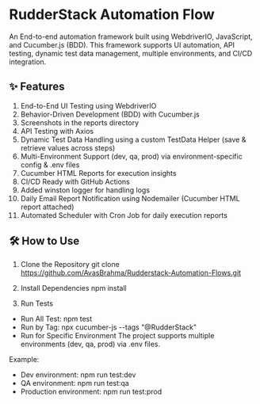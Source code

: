 
# RudderStack Automation Flow
An End-to-end automation framework built using WebdriverIO, JavaScript, and Cucumber.js (BDD).
This framework supports UI automation, API testing, dynamic test data management, multiple environments, and CI/CD integration.

## ✨ Features
1. End-to-End UI Testing using WebdriverIO
2. Behavior-Driven Development (BDD) with Cucumber.js
3. Screenshots in the reports directory
4. API Testing with Axios
5. Dynamic Test Data Handling using a custom TestData Helper (save & retrieve values across steps)
6. Multi-Environment Support (dev, qa, prod) via environment-specific config & .env files
7. Cucumber HTML Reports for execution insights
8. CI/CD Ready with GitHub Actions
9. Added winston logger for handling logs
10. Daily Email Report Notification using Nodemailer (Cucumber HTML report attached)
11. Automated Scheduler with Cron Job for daily execution reports

## 🛠️ How to Use
1. Clone the Repository
git clone https://github.com/AvasBrahma/Rudderstack-Automation-Flows.git

2. Install Dependencies
npm install

3. Run Tests

* Run All Test: npm test
* Run by Tag: npx cucumber-js --tags "@RudderStack"
* Run for Specific Environment
The project supports multiple environments (dev, qa, prod) via .env files.

Example:
* Dev environment: npm run test:dev
* QA environment: npm run test:qa
* Production environment: npm run test:prod

